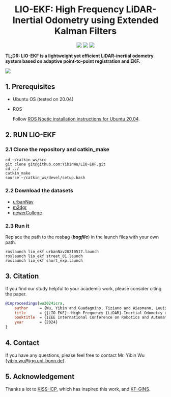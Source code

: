 <p align="center">

  <h1 align="center">LIO-EKF: High Frequency LiDAR-Inertial Odometry using Extended Kalman Filters</h1>

  <p align="center">
    <a href="https://arxiv.org/pdf/2311.09887"><img src="https://img.shields.io/badge/Paper-pdf-<COLOR>.svg?style=flat-square" /></a>
    <a href="https://github.com/YibinWu/LIO-EKF"><img src="https://img.shields.io/ros/v/noetic/moveit_msgs.svg" /></a> 
    <a href="https://github.com/YibinWu/LIO-EKF/blob/main/LICENSE"><img src="https://img.shields.io/badge/License-MIT-blue.svg?style=flat-square" /></a> 
    
  </p>

</p>

**TL;DR: LIO-EKF is a lightweight yet efficient LiDAR-inertial odometry system based on adaptive point-to-point registration and EKF.**

[![](https://res.cloudinary.com/marcomontalbano/image/upload/v1715181604/video_to_markdown/images/youtube--MoJTqEYl1ME-c05b58ac6eb4c4700831b2b3070cd403.jpg)](https://youtu.be/MoJTqEYl1ME "")


## 1. Prerequisites
* Ubuntu OS (tested on 20.04)
* ROS 

  Follow [ROS Noetic installation instructions for Ubuntu 20.04](http://wiki.ros.org/noetic/Installation/Ubuntu).



## 2. RUN LIO-EKF

### 2.1 Clone the repository and catkin_make
```
cd ~/catkin_ws/src
git clone git@github.com:YibinWu/LIO-EKF.git
cd ../
catkin_make
source ~/catkin_ws/devel/setup.bash
```

### 2.2 Download the datasets
* [urbanNav](https://github.com/IPNL-POLYU/UrbanNavDataset)
* [m2dgr](https://github.com/SJTU-ViSYS/M2DGR)
* [newerCollege](https://ori-drs.github.io/newer-college-dataset/stereo-cam/)

### 2.3 Run it

Replace the path to the rosbag (***bagfile***) in the launch files with your own path.
```
roslaunch lio_ekf urbanNav20210517.launch 
roslaunch lio_ekf street_01.launch
roslaunch lio_ekf short_exp.launch 
```

## 3. Citation

If you find our study helpful to your academic work, please consider citing the paper.

```bibtex
@inproceedings{wu2024icra,
    author     = {Wu, Yibin and Guadagnino, Tiziano and Wiesmann, Louis and Klingbeil, Lasse and Stachniss, Cyrill and Kuhlmann, Heiner},
    title      = {{LIO-EKF}: High Frequency {LiDAR}-Inertial Odometry using Extended {Kalman} Filters},
    booktitle  = {IEEE International Conference on Robotics and Automation (ICRA)},
    year       = {2024}
}
```

## 4. Contact
If you have any questions, please feel free to contact Mr. Yibin Wu {[yibin.wu@igg.uni-bonn.de]()}.


## 5. Acknowledgement
Thanks a lot to [KISS-ICP](https://github.com/PRBonn/kiss-icp), which has inspired this work, and [KF-GINS](https://github.com/i2Nav-WHU/KF-GINS).
